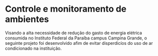 # Controle e monitoramento de ambientes

Visando a alta necessidade de redução do gasto de energia elétrica consumida no Instituto Federal da Paraíba campus Campina Grande, o seguinte projeto foi desenvolvido afim de evitar disperdicíos do uso de ar condicionado na instituição.  
